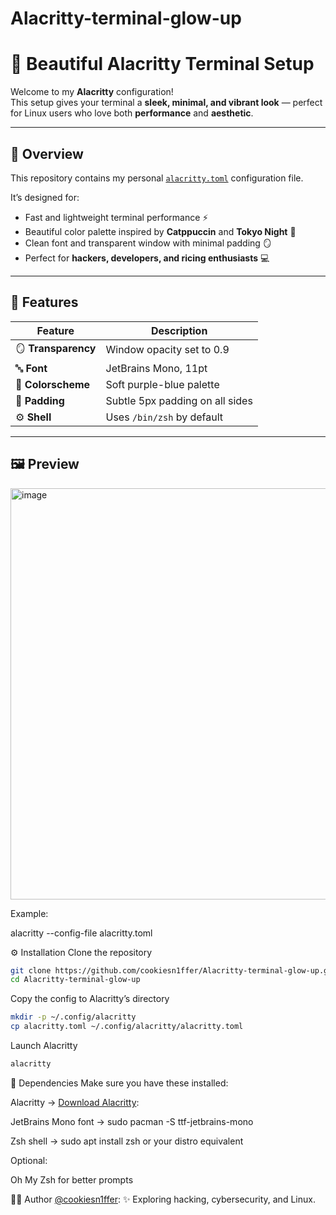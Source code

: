 # Alacritty-terminal-glow-up

# 🌈 Beautiful Alacritty Terminal Setup

Welcome to my **Alacritty** configuration!  
This setup gives your terminal a **sleek, minimal, and vibrant look** — perfect for Linux users who love both **performance** and **aesthetic**.

---

## 🧠 Overview

This repository contains my personal [`alacritty.toml`](./alacritty.toml) configuration file.

It’s designed for:
- Fast and lightweight terminal performance ⚡  
- Beautiful color palette inspired by **Catppuccin** and **Tokyo Night** 🌙  
- Clean font and transparent window with minimal padding 🪞  
- Perfect for **hackers, developers, and ricing enthusiasts** 💻  

---

## 🎨 Features

| Feature | Description |
|----------|-------------|
| 🪞 **Transparency** | Window opacity set to 0.9 |
| 🔤 **Font** | JetBrains Mono, 11pt |
| 🎨 **Colorscheme** | Soft purple-blue palette |
| 🧱 **Padding** | Subtle 5px padding on all sides |
| ⚙️ **Shell** | Uses `/bin/zsh` by default |

---

## 🖼️ Preview
<img width="1029" height="658" alt="image" src="https://github.com/user-attachments/assets/3a80b4e9-c040-41e6-9569-8626d6a24b1c" />


Example:

alacritty --config-file alacritty.toml

⚙️ Installation
Clone the repository

```bash
git clone https://github.com/cookiesn1ffer/Alacritty-terminal-glow-up.git
cd Alacritty-terminal-glow-up
```
Copy the config to Alacritty’s directory

```bash
mkdir -p ~/.config/alacritty
cp alacritty.toml ~/.config/alacritty/alacritty.toml
```
Launch Alacritty

```bash
alacritty
```
🧩 Dependencies
Make sure you have these installed:

Alacritty → <a href="https://alacritty.org/" target="_blank">Download Alacritty</a>:

JetBrains Mono font → sudo pacman -S ttf-jetbrains-mono

Zsh shell → sudo apt install zsh or your distro equivalent

Optional:

Oh My Zsh for better prompts

🧑‍💻 Author
<a href="https://github.com/cookiesn1ffer" target="_blank">@cookiesn1ffer</a>:
✨ Exploring hacking, cybersecurity, and Linux.

